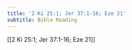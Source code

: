 ```yaml
---
title: '2 Ki 25:1; Jer 37:1-16; Eze 21'
subtitle: Bible Reading
---
```


[[2 Ki 25:1; Jer 37:1-16; Eze 21]]